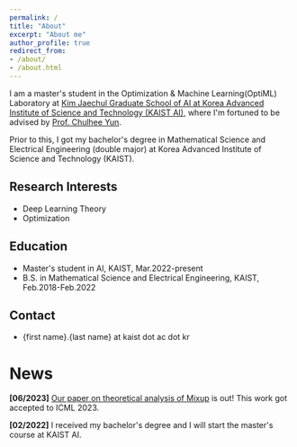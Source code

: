 ```yaml
---
permalink: /
title: "About"
excerpt: "About me"
author_profile: true
redirect_from: 
- /about/
- /about.html
---
```


I am a master's student in the Optimization & Machine Learning(OptiML) Laboratory at [Kim Jaechul Graduate School of AI at Korea Advanced Institute of Science and Technology (KAIST AI)](https://gsai.kaist.ac.kr), where I'm fortuned to be advised by [Prof. Chulhee Yun](https://chulheeyun.github.io/). 

Prior to this, I got my bachelor's degree in Mathematical Science and Electrical Engineering (double major) at Korea Advanced Institute of Science and Technology (KAIST).

## Research Interests
- Deep Learning Theory
- Optimization

## Education
- Master's student in AI, KAIST, Mar.2022-present
- B.S. in Mathematical Science and Electrical Engineering, KAIST, Feb.2018-Feb.2022

## Contact
- {first name}.{last name} at kaist dot ac dot kr

# News
**[06/2023]** [Our paper on theoretical analysis of Mixup](https://arxiv.org/abs/2306.00267) is out! This work got accepted to ICML 2023.

**[02/2022]** I received my bachelor's degree and I will start the master's course at KAIST AI.
